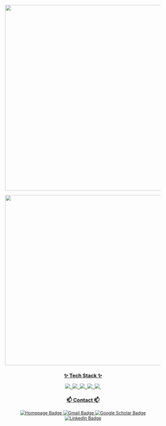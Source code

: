 <p align="center">
  <a href="https://www.yongchae.com" target="_blank">
    <img src="https://capsule-render.vercel.app/api?type=waving&color=auto&height=200&section=header&text=Yong+Chae+Kim&fontSize=60" width="600" />
  </a>
</p>

<!-- 🧑‍💻 깃허브 프로필 카드 -->
<p align="center">
  <a href="https://www.yongchae.com" target="_blank">
    <img src="http://github-profile-summary-cards.vercel.app/api/cards/profile-details?username=97yong&theme=aura_dark" width="550" />
</p>
<!-- 📊 깃허브 활동 통계 카드 -->
<p align="center">
<!--   <img src="http://github-profile-summary-cards.vercel.app/api/cards/stats?username=97yong&theme=aura_dark" width="345"/> -->
<!--   <img src="http://github-profile-summary-cards.vercel.app/api/cards/most-commit-language?username=97yong&theme=aura_dark"  width="345" /> -->
</p>

<h3 align="center">✨ Tech Stack ✨</h3>

<div align="center">
  <a href="https://www.python.org/" target="_blank">
    <img src="https://img.shields.io/badge/python-3670A0?style=for-the-badge&logo=python&logoColor=ffdd54" />&nbsp;
  <a href="https://pytorch.org/" target="_blank">
    <img src="https://img.shields.io/badge/pytorch-ee4c2c?style=for-the-badge&logo=pytorch&logoColor=white" />&nbsp;
  <a href="https://www.tensorflow.org/" target="_blank">
    <img src="https://img.shields.io/badge/tensorflow-ff6f00?style=for-the-badge&logo=tensorflow&logoColor=white" />&nbsp;
  <a href="https://www.javascript.com/" target="_blank">
    <img src="https://img.shields.io/badge/JavaScript-F7DF1E?style=for-the-badge&logo=javascript&logoColor=black" />&nbsp;
  <a href="https://developer.mozilla.org/en-US/docs/Web/CSS" target="_blank">
    <img src="https://img.shields.io/badge/CSS3-1572B6?style=for-the-badge&logo=css3&logoColor=white" />&nbsp;
    
</div>

<!-- Contact -->
<h3 align="center">📫 Contact 📫</h3>
<p align="center">
  <!-- Homepage -->
  <a href="https://www.yongchae.com" target="_blank">
    <img src="https://img.shields.io/badge/Homepage-000000?style=for-the-badge&logo=googlechrome&logoColor=white" alt="Homepage Badge"/>
  </a>

  <!-- Gmail -->
  <a href="mailto:313nara@snu.ac.kr">
    <img src="https://img.shields.io/badge/Gmail-D14836?style=for-the-badge&logo=Gmail&logoColor=white" alt="Gmail Badge"/>
  </a>

  <!-- Google Scholar -->
  <a href="https://scholar.google.com/citations?user=qex9tLkAAAAJ&hl=ko" target="_blank">
    <img src="https://img.shields.io/badge/Google%20Scholar-3366CC?style=for-the-badge&logo=Google-scholar&logoColor=white" alt="Google Scholar Badge"/>
  </a>

  <!-- LinkedIn -->
  <a href="https://www.linkedin.com/in/yong-chae-kim-89720b229" target="_blank">
    <img src="https://img.shields.io/badge/LinkedIn-0A66C2?style=for-the-badge&logo=Linkedin&logoColor=white" alt="LinkedIn Badge"/>
  </a>
</p>


